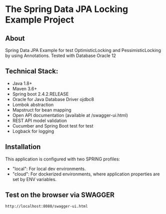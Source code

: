 # The Spring Data JPA Locking Example Project

## About

Spring Data JPA Example for test OptimisticLocking and PessimisticLocking by using
Annotations. 
Tested with Database Oracle 12

## Technical Stack:

- Java 1.8+
- Maven 3.6+
- Spring boot 2.4.2.RELEASE
- Oracle for Java Database Driver ojdbc8
- Lombok abstraction
- Mapstruct for bean mapping
- Open API documentation (available at /swagger-ui.html)
- REST API model validation 
- Cucumber and Spring Boot test for test
- Logback for logging
 

## Installation
This application is configured with two SPRING profiles:
- "local": For local dev environments.
- "cloud": For dockerized environments, where application properties are set by ENV variables.

Test on the browser via SWAGGER
-------------------

```sh
http://localhost:8080/swagger-ui.html
```
